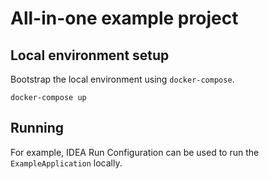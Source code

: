 # All-in-one example project

## Local environment setup

Bootstrap the local environment using `docker-compose`.

```shell script
docker-compose up
```

## Running

For example, IDEA Run Configuration can be used to run the `ExampleApplication`
locally. 